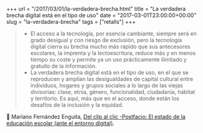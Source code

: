 +++
url = "/2017/03/01/la-verdadera-brecha.html"
title = "La verdadera brecha digital está en el tipo de uso"
date = "2017-03-01T23:00:00+00:00"
slug = "la-verdadera-brecha"
tags = ["retalls"]
+++

> - El acceso a la tecnología, por esencia cambiante, siempre será en grado desigual y con riesgo de exclusión, pero la tecnología digital cierra su brecha mucho más rápido que sus antecesores escolares, la imprenta y la lectoescritura, reduce más y en menos tiempo su coste y permite ya un uso prácticamente ilimitado y gratuito de la información.
>  - La verdadera brecha digital está en el tipo de uso, en el que se reproducen y amplían las desigualdades de capital cultural entre individuos, hogares y grupos sociales a lo largo de las viejas divisorias: clase, etnia, género, funcionalidad, ciudadanía, hábitat y territorio. Es aquí, más que en el acceso, donde están los desafíos de la inclusión y la equidad.

📎 Mariano Fernández Enguita, [Del clip al clic -Postfacio: El estado de la educación escolar (ante el entorno digital)](http://blog.enguita.info/2017/02/del-clip-al-clic-postfacio-el-estado-de.html).


